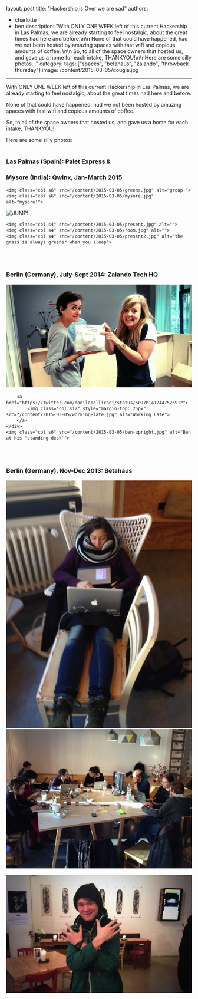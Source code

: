 layout: post
title: "Hackership is Over we are sad"
authors:
  - charlotte
  - ben
description: "With ONLY ONE WEEK left of this current Hackership in Las Palmas, we are already starting to feel nostalgic, about the great times had here and before.\n\n None of that could have happened, had we not been hosted by amazing spaces with fast wifi and copious amounts of coffee. \n\n So, to all of the space owners that hosted us, and gave us a home for each intake, THANKYOU!\n\nHere are some silly photos..."
category:
tags: ["spaces", "betahaus", "zalando", "throwback thursday"]
image: /content/2015-03-05/dougie.jpg
---


With ONLY ONE WEEK left of this current Hackership in Las Palmas, we are already starting to feel nostalgic, about the great times had here and before.

None of that could have happened, had we not been hosted by amazing spaces with fast wifi and copious amounts of coffee.

So, to all of the space owners that hosted us, and gave us a home for each intake, THANKYOU!

Here are some silly photos:
<br>
<br>
### Las Palmas (Spain): Palet Express &
### Mysore (India): Qwinx, Jan-March 2015


<div class="row">

    <img class="col s6" src="/content/2015-03-05/greens.jpg" alt="group!">
    <img class="col s6" src="/content/2015-03-05/mysore.jpg" alt="mysore!">
</div>

<div class="row">
    <img class="col s12" src="/content/2015-03-05/jump2.gif" alt="JUMP!">
</div>


<div class="row">

    <img class="col s4" src="/content/2015-03-05/present.jpg" alt="">
    <img class="col s4" src="/content/2015-03-05/room.jpg" alt="">
    <img class="col s4" src="/content/2015-03-05/present2.jpg" alt="the grass is always greener when you sleep">
</div>
<br>
<br>

### Berlin (Germany), July-Sept 2014: Zalando Tech HQ

<div class="row">
    <div class="col s6">
        <img class="col s12" src="/content/2015-03-05/cookies.jpg" alt="Ben at his 'standing desk'">

        <a href="https://twitter.com/danilapellicani/status/509781412447526912">
            <img class="col s12" style="margin-top: 25px" src="/content/2015-03-05/working-late.jpg" alt="Working Late">
        </a>
    </div>
    <img class="col s6" src="/content/2015-03-05/ben-upright.jpg" alt="Ben at his 'standing desk'">
</div>
<br>
<br>

### Berlin (Germany), Nov-Dec 2013: Betahaus

<div class="row">
    <img class="col s6" src="/content/2015-03-05/immersed.jpg" alt="Totally Immersed">
    <div class="col s6">
        <img class="col s12"src="/content/2015-03-05/betahaus.jpg" alt="Betahaus">
        <img class="col s12" style="margin-top: 15px"  src="/content/2015-03-05/dougie.jpg" alt="Gangsta Dougie">
    </div>
</div>
